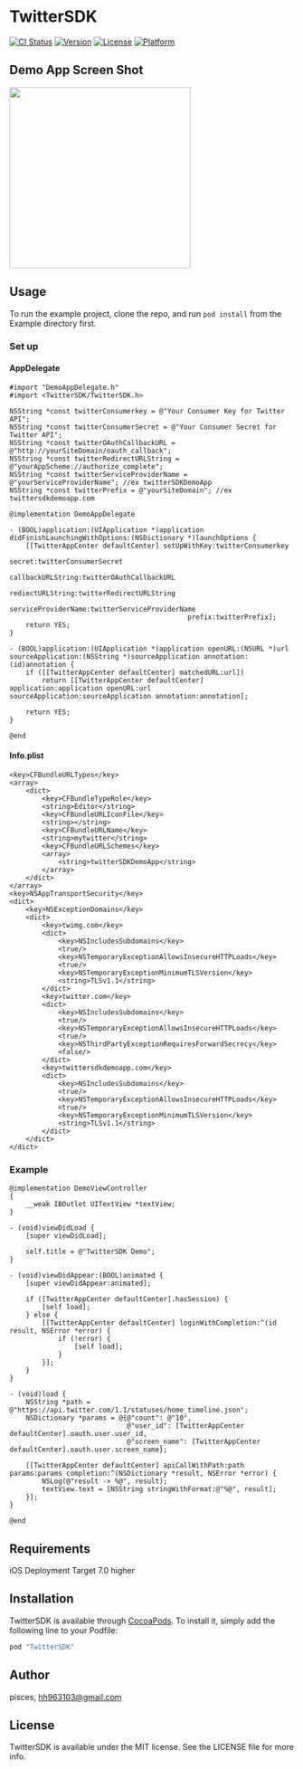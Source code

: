 # TwitterSDK

[![CI Status](http://img.shields.io/travis/pisces/TwitterSDK.svg?style=flat)](https://travis-ci.org/pisces/TwitterSDK)
[![Version](https://img.shields.io/cocoapods/v/TwitterSDK.svg?style=flat)](http://cocoapods.org/pods/TwitterSDK)
[![License](https://img.shields.io/cocoapods/l/TwitterSDK.svg?style=flat)](http://cocoapods.org/pods/TwitterSDK)
[![Platform](https://img.shields.io/cocoapods/p/TwitterSDK.svg?style=flat)](http://cocoapods.org/pods/TwitterSDK)

## Demo App Screen Shot
<img src="/pisces/TwitterSDK/blob/46aabbec4f6ebcd297978f1b61ca7b15b3fe6489/ScreenShot/sh_001.png" width="320"/>

## Usage

To run the example project, clone the repo, and run `pod install` from the Example directory first.

### Set up
#### AppDelegate
```objc
#import "DemoAppDelegate.h"
#import <TwitterSDK/TwitterSDK.h>

NSString *const twitterConsumerkey = @"Your Consumer Key for Twitter API";
NSString *const twitterConsumerSecret = @"Your Consumer Secret for Twitter API";
NSString *const twitterOAuthCallbackURL = @"http://yourSiteDomain/oauth_callback";
NSString *const twitterRedirectURLString = @"yourAppScheme://authorize_complete";
NSString *const twitterServiceProviderName = @"yourServiceProviderName"; //ex twitterSDKDemoApp
NSString *const twitterPrefix = @"yourSiteDomain"; //ex twittersdkdemoapp.com

@implementation DemoAppDelegate

- (BOOL)application:(UIApplication *)application didFinishLaunchingWithOptions:(NSDictionary *)launchOptions {
    [[TwitterAppCenter defaultCenter] setUpWithKey:twitterConsumerkey
                                            secret:twitterConsumerSecret
                                 callbackURLString:twitterOAuthCallbackURL
                                  rediectURLString:twitterRedirectURLString
                               serviceProviderName:twitterServiceProviderName
                                            prefix:twitterPrefix];
    return YES;
}

- (BOOL)application:(UIApplication *)application openURL:(NSURL *)url sourceApplication:(NSString *)sourceApplication annotation:(id)annotation {
    if ([[TwitterAppCenter defaultCenter] matchedURL:url])
        return [[TwitterAppCenter defaultCenter] application:application openURL:url sourceApplication:sourceApplication annotation:annotation];
    
    return YES;
}

@end
```

#### Info.plist
```objc
<key>CFBundleURLTypes</key>
<array>
	<dict>
		<key>CFBundleTypeRole</key>
		<string>Editor</string>
		<key>CFBundleURLIconFile</key>
		<string></string>
		<key>CFBundleURLName</key>
		<string>mytwitter</string>
		<key>CFBundleURLSchemes</key>
		<array>
			<string>twitterSDKDemoApp</string>
		</array>
	</dict>
</array>
<key>NSAppTransportSecurity</key>
<dict>
	<key>NSExceptionDomains</key>
	<dict>
		<key>twimg.com</key>
		<dict>
			<key>NSIncludesSubdomains</key>
			<true/>
			<key>NSTemporaryExceptionAllowsInsecureHTTPLoads</key>
			<true/>
			<key>NSTemporaryExceptionMinimumTLSVersion</key>
			<string>TLSv1.1</string>
		</dict>
		<key>twitter.com</key>
		<dict>
			<key>NSIncludesSubdomains</key>
			<true/>
			<key>NSTemporaryExceptionAllowsInsecureHTTPLoads</key>
			<true/>
			<key>NSThirdPartyExceptionRequiresForwardSecrecy</key>
			<false/>
		</dict>
		<key>twittersdkdemoapp.com</key>
		<dict>
			<key>NSIncludesSubdomains</key>
			<true/>
			<key>NSTemporaryExceptionAllowsInsecureHTTPLoads</key>
			<true/>
			<key>NSTemporaryExceptionMinimumTLSVersion</key>
			<string>TLSv1.1</string>
		</dict>
	</dict>
</dict>
```

### Example
```objc
@implementation DemoViewController
{
    __weak IBOutlet UITextView *textView;
}

- (void)viewDidLoad {
    [super viewDidLoad];
    
    self.title = @"TwitterSDK Demo";
}

- (void)viewDidAppear:(BOOL)animated {
    [super viewDidAppear:animated];
    
    if ([TwitterAppCenter defaultCenter].hasSession) {
        [self load];
    } else {
        [[TwitterAppCenter defaultCenter] loginWithCompletion:^(id result, NSError *error) {
            if (!error) {
                [self load];
            }
        }];
    }
}

- (void)load {
    NSString *path = @"https://api.twitter.com/1.1/statuses/home_timeline.json";
    NSDictionary *params = @{@"count": @"10",
                             @"user_id": [TwitterAppCenter defaultCenter].oauth.user.user_id,
                             @"screen_name": [TwitterAppCenter defaultCenter].oauth.user.screen_name};
    
    [[TwitterAppCenter defaultCenter] apiCallWithPath:path params:params completion:^(NSDictionary *result, NSError *error) {
        NSLog(@"result -> %@", result);
        textView.text = [NSString stringWithFormat:@"%@", result];
    }];
}

@end
```

## Requirements

iOS Deployment Target 7.0 higher

## Installation

TwitterSDK is available through [CocoaPods](http://cocoapods.org). To install
it, simply add the following line to your Podfile:

```ruby
pod "TwitterSDK"
```

## Author

pisces, hh963103@gmail.com

## License

TwitterSDK is available under the MIT license. See the LICENSE file for more info.

